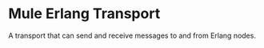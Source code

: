 Mule Erlang Transport
=====================

A transport that can send and receive messages to and from Erlang nodes.

